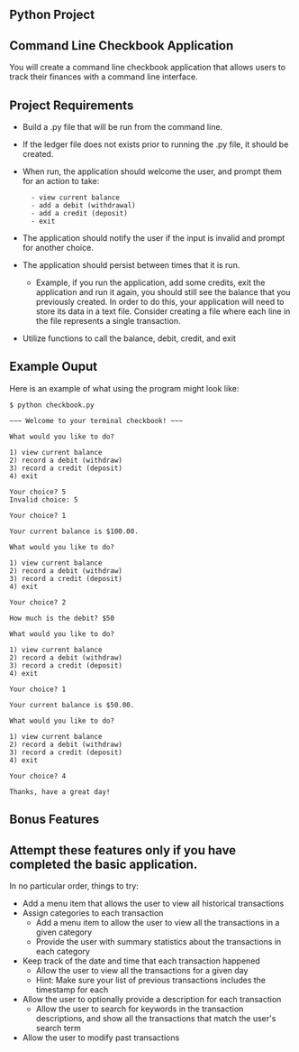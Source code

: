 ## Python Project

## Command Line Checkbook Application

You will create a command line checkbook application that allows users to track their finances with a command line interface.

## Project Requirements

- Build a .py file that will be run from the command line.

- If the ledger file does not exists prior to running the .py file, it should be created.

- When run, the application should welcome the user, and prompt them for an action to take:

        - view current balance
        - add a debit (withdrawal)
        - add a credit (deposit)
        - exit
- The application should notify the user if the input is invalid and prompt for another choice.

- The application should persist between times that it is run.

    - Example, if you run the application, add some credits, exit the application and run it        again, you should still see the balance that you previously created. In order to do           this, your application will need to store its data in a text file. Consider creating a        file where each line in the file represents a single transaction.
- Utilize functions to call the balance, debit, credit, and exit

## Example Ouput

Here is an example of what using the program might look like:


    $ python checkbook.py

    ~~~ Welcome to your terminal checkbook! ~~~

    What would you like to do?

    1) view current balance
    2) record a debit (withdraw)
    3) record a credit (deposit)
    4) exit

    Your choice? 5
    Invalid choice: 5

    Your choice? 1

    Your current balance is $100.00.

    What would you like to do?

    1) view current balance
    2) record a debit (withdraw)
    3) record a credit (deposit)
    4) exit

    Your choice? 2

    How much is the debit? $50

    What would you like to do?

    1) view current balance
    2) record a debit (withdraw)
    3) record a credit (deposit)
    4) exit

    Your choice? 1

    Your current balance is $50.00.

    What would you like to do?

    1) view current balance
    2) record a debit (withdraw)
    3) record a credit (deposit)
    4) exit

    Your choice? 4

    Thanks, have a great day!

## Bonus Features

## Attempt these features only if you have completed the basic application.

In no particular order, things to try:

- Add a menu item that allows the user to view all historical transactions
- Assign categories to each transaction
    - Add a menu item to allow the user to view all the transactions in a given category
    - Provide the user with summary statistics about the transactions in each category
- Keep track of the date and time that each transaction happened
    - Allow the user to view all the transactions for a given day
    - Hint: Make sure your list of previous transactions includes the timestamp for each
- Allow the user to optionally provide a description for each transaction
    - Allow the user to search for keywords in the transaction descriptions, and show all the       transactions that match the user's search term
- Allow the user to modify past transactions
